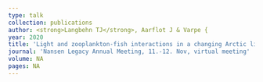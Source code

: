 ```yaml
---
type: talk
collection: publications
author: <strong>Langbehn TJ</strong>, Aarflot J & Varpe {
year: 2020
title: 'Light and zooplankton-fish interactions in a changing Arctic lightscape​'
journal: 'Nansen Legacy Annual Meeting, 11.-12. Nov, virtual meeting'
volume: NA
pages: NA
---
```

